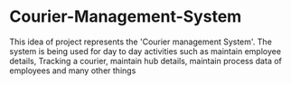 # Courier-Management-System
This idea of project represents the 'Courier management System'. The system is being used for day to day activities such as maintain employee details, Tracking a courier, maintain hub details, maintain process data of employees and many other things
